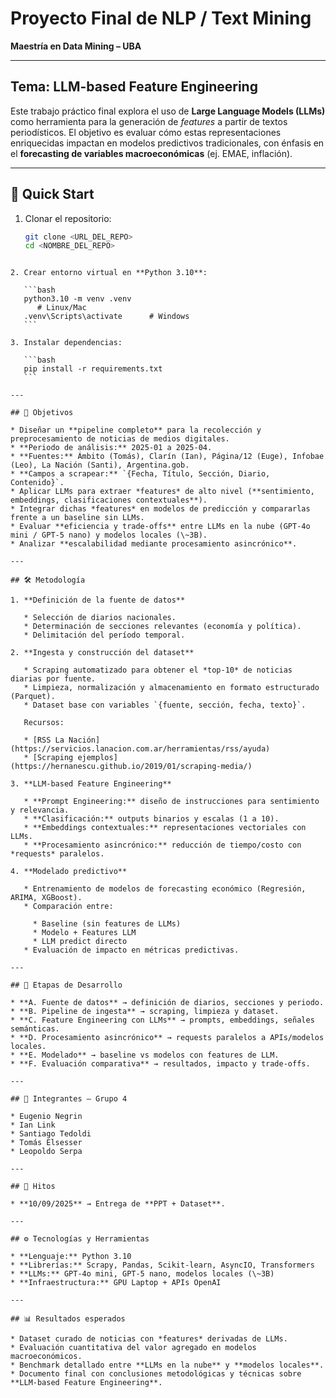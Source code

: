 # Proyecto Final de NLP / Text Mining  
**Maestría en Data Mining – UBA**

---

## Tema: LLM-based Feature Engineering

Este trabajo práctico final explora el uso de **Large Language Models (LLMs)** como herramienta para la generación de *features* a partir de textos periodísticos. El objetivo es evaluar cómo estas representaciones enriquecidas impactan en modelos predictivos tradicionales, con énfasis en el **forecasting de variables macroeconómicas** (ej. EMAE, inflación).  

---

## 🚀 Quick Start

1. Clonar el repositorio:
   ```bash
   git clone <URL_DEL_REPO>
   cd <NOMBRE_DEL_REPO>
````

2. Crear entorno virtual en **Python 3.10**:

   ```bash
   python3.10 -m venv .venv
      # Linux/Mac
   .venv\Scripts\activate      # Windows
   ```

3. Instalar dependencias:

   ```bash
   pip install -r requirements.txt
   ```
   
---

## 🎯 Objetivos

* Diseñar un **pipeline completo** para la recolección y preprocesamiento de noticias de medios digitales.
* **Periodo de análisis:** 2025-01 a 2025-04.
* **Fuentes:** Ámbito (Tomás), Clarín (Ian), Página/12 (Euge), Infobae (Leo), La Nación (Santi), Argentina.gob.
* **Campos a scrapear:** `{Fecha, Título, Sección, Diario, Contenido}`.
* Aplicar LLMs para extraer *features* de alto nivel (**sentimiento, embeddings, clasificaciones contextuales**).
* Integrar dichas *features* en modelos de predicción y compararlas frente a un baseline sin LLMs.
* Evaluar **eficiencia y trade-offs** entre LLMs en la nube (GPT-4o mini / GPT-5 nano) y modelos locales (\~3B).
* Analizar **escalabilidad mediante procesamiento asincrónico**.

---

## 🛠️ Metodología

1. **Definición de la fuente de datos**

   * Selección de diarios nacionales.
   * Determinación de secciones relevantes (economía y política).
   * Delimitación del período temporal.

2. **Ingesta y construcción del dataset**

   * Scraping automatizado para obtener el *top-10* de noticias diarias por fuente.
   * Limpieza, normalización y almacenamiento en formato estructurado (Parquet).
   * Dataset base con variables `{fuente, sección, fecha, texto}`.

   Recursos:

   * [RSS La Nación](https://servicios.lanacion.com.ar/herramientas/rss/ayuda)
   * [Scraping ejemplos](https://hernanescu.github.io/2019/01/scraping-media/)

3. **LLM-based Feature Engineering**

   * **Prompt Engineering:** diseño de instrucciones para sentimiento y relevancia.
   * **Clasificación:** outputs binarios y escalas (1 a 10).
   * **Embeddings contextuales:** representaciones vectoriales con LLMs.
   * **Procesamiento asincrónico:** reducción de tiempo/costo con *requests* paralelos.

4. **Modelado predictivo**

   * Entrenamiento de modelos de forecasting económico (Regresión, ARIMA, XGBoost).
   * Comparación entre:

     * Baseline (sin features de LLMs)
     * Modelo + Features LLM
     * LLM predict directo
   * Evaluación de impacto en métricas predictivas.

---

## 📌 Etapas de Desarrollo

* **A. Fuente de datos** → definición de diarios, secciones y periodo.
* **B. Pipeline de ingesta** → scraping, limpieza y dataset.
* **C. Feature Engineering con LLMs** → prompts, embeddings, señales semánticas.
* **D. Procesamiento asincrónico** → requests paralelos a APIs/modelos locales.
* **E. Modelado** → baseline vs modelos con features de LLM.
* **F. Evaluación comparativa** → resultados, impacto y trade-offs.

---

## 👥 Integrantes – Grupo 4

* Eugenio Negrin
* Ian Link
* Santiago Tedoldi
* Tomás Elsesser
* Leopoldo Serpa

---

## 📅 Hitos

* **10/09/2025** → Entrega de **PPT + Dataset**.

---

## ⚙️ Tecnologías y Herramientas

* **Lenguaje:** Python 3.10
* **Librerías:** Scrapy, Pandas, Scikit-learn, AsyncIO, Transformers
* **LLMs:** GPT-4o mini, GPT-5 nano, modelos locales (\~3B)
* **Infraestructura:** GPU Laptop + APIs OpenAI

---

## 📊 Resultados esperados

* Dataset curado de noticias con *features* derivadas de LLMs.
* Evaluación cuantitativa del valor agregado en modelos macroeconómicos.
* Benchmark detallado entre **LLMs en la nube** y **modelos locales**.
* Documento final con conclusiones metodológicas y técnicas sobre **LLM-based Feature Engineering**.

